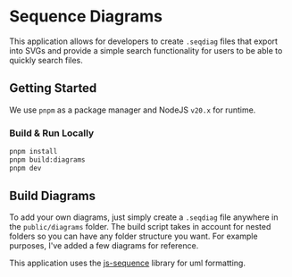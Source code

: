 # Sequence Diagrams

This application allows for developers to create `.seqdiag` files that export into SVGs and provide a simple search functionality for users to be able to quickly search files.

## Getting Started

We use `pnpm` as a package manager and NodeJS `v20.x` for runtime.

### Build & Run Locally

```zsh
pnpm install
pnpm build:diagrams
pnpm dev
```

## Build Diagrams

To add your own diagrams, just simply create a `.seqdiag` file anywhere in the `public/diagrams` folder. The build script takes in account for nested folders so you can have any folder structure you want.  For example purposes, I've added a few diagrams for reference.

This application uses the [js-sequence](https://bramp.github.io/js-sequence-diagrams/) library for uml formatting.